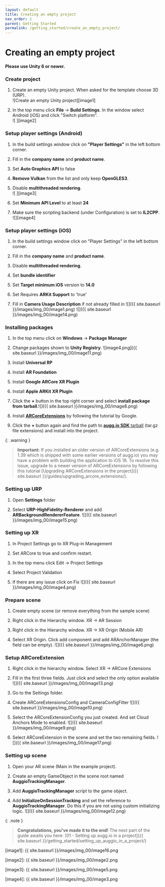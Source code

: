 ```yaml
---
layout: default
title: Creating an empty project
nav_order: 1
parent: Getting Started
permalink: /getting_started/create_an_empty_project/
---
```


# **Creating an empty project**

**Please use Unity 6 or newer.**

### Create project

1. Create an empty Unity project. When asked for the template choose 3D (URP).  
   ![Create an empty Unity project][image1]

2. In the top menu click **File** \-\> **Build Settings**. In the window select Android (iOS) and click "Switch platform".  
   ![ ][image2]

### Setup player settings (Android)

1. In the build settings window click on **"Player Settings"** in the left bottom corner.

2. Fill in the **company name** and **product name**.

3. Set **Auto Graphics API** to false

4. **Remove Vulkan** from the list and only keep **OpenGLES3**.

5. Disable **multithreaded rendering**.  
   ![ ][image3]

6. Set **Minimum API Level** to at least **24**

7. Make sure the scripting backend (under Configuration) is set to **IL2CPP**.  
   ![][image4]

### Setup player settings (iOS)

1. In the build settings window click on "Player Settings" in the left bottom corner.

2. Fill in the **company name** and **product name**.

3. Disable **multithreaded rendering**.

4. Set **bundle identifier**

5. Set **Target minimum iOS** version to **14.0**

6. Set Requires **ARKit Support** to 'true'

7. Fill in **Camera Usage Description** if not already filled in
   ![]({{ site.baseurl }}/images/img_00/image1.png)
   ![]({{ site.baseurl }}/images/img_00/image14.png)

### Installing packages

1. In the top menu click on **Windows** \-\> **Package Manager**

2. Change packages shown to **Unity Registry**.
   ![image4.png]({{ site.baseurl }}/images/img_00/image11.png)

3. Install **Universal RP**

4. Install **AR Foundation**

5. Install **Google ARCore XR Plugin**

6. Install **Apple ARKit XR Plugin**

7. Click the **\+** button in the top right corner and select **install package from tarball**.![]({{ site.baseurl }}/images/img_00/image8.png)

8. Install [**ARCoreExtensions**](https://developers.google.com/ar/develop/unity-arf/getting-started-extensions?ar_foundations_version=4#install_arcore) by following the tutorial by Google.

9. Click the **\+** button again and find the path to [**augg.io SDK** tarball](https://drive.google.com/drive/folders/1G6YQdCL6hBLntgNW85MH4Kbq-uW5eKXu) (tar.gz file extensions) and install into the project.

{: .warning }
> **Important:** If you installed an older version of ARCoreExtensions (e.g. 1.39 which is shipped with some earlier versions of augg.io) you may have a problem with building the application to iOS 18. To resolve this issue, upgrade to a newer version of ARCoreExtensions by following this tutorial [Upgrading ARCoreExtensions in the project]({{ site.baseurl }}/guides/upgrading_arcore_extensions/).

### Setting up URP

1. Open **Settings** folder

2. Select **URP-HighFidelity-Renderer** and add **ARBackgroundRendererFeature**.
   ![]({{ site.baseurl }}/images/img_00/image15.png)

### Setting up XR

1. In Project Settings go to XR Plug-in Management

2. Set ARCore to true and confirm restart.

3. In the top menu click Edit \-\> Project Settings

4. Select Project Validation

5. If there are any issue click on Fix
   ![]({{ site.baseurl }}/images/img_00/image4.png)

### Prepare scene

1. Create empty scene (or remove everything from the sample scene)

2. Right click in the Hierarchy window. XR \-\> AR Session

3. Right click in the Hierarchy window. XR \-\> XR Origin (Mobile AR)

4. Select XR Origin. Click add component and add ARAnchorManager (the field can be empty).
   ![]({{ site.baseurl }}/images/img_00/image6.png)

### Setup ARCoreExtension

1. Right click in the hierarchy window. Select XR \-\> ARCore Extensions

2. Fill in the first three fields. Just click and select the only option available
   ![]({{ site.baseurl }}/images/img_00/image13.png)

3. Go to the Settings folder.

4. Create ARCoreExtensionsConfig and CameraConfigFilter
	![]({{ site.baseurl }}/images/img_00/image10.png)

5. Select the ARCoreExtensionConfig you just created. And set Cloud Anchors Mode to enabled.
   ![]({{ site.baseurl }}/images/img_00/image9.png)

6. Select ARCoreExtension in the scene and set the two remaining fields.
   ![]({{ site.baseurl }}/images/img_00/image17.png)

### Setting up scene

1. Open your AR scene (Main in the example project).

2. Create an empty GameObject in the scene root named **AuggioTrackingManager**.

3. Add **AuggioTrackingManager** script to the game object.

4. Add **InitializeOnSessionTracking** and set the reference to **AuggioTrackingManager**. Do this if you are not using custom initializing logic.
   ![]({{ site.baseurl }}/images/img_00/image12.png)

{: .note }
> **Congratulations, you've made it to the end!** The next part of the guide awaits you here: [01 - Setting up augg.io in a project]({{ site.baseurl }}/getting_started/setting_up_auggio_in_a_project/)

[image1]: {{ site.baseurl }}/images/img_00/image16.png

[image2]: {{ site.baseurl }}/images/img_00/image2.png

[image3]: {{ site.baseurl }}/images/img_00/image5.png

[image4]: {{ site.baseurl }}/images/img_00/image3.png
